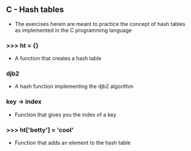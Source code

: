 ## C - Hash tables
* The exercises herein are meant to practice the concept of hash tables as implemented in the C programming language
### >>> ht = {}
* A function that creates a hash table
### djb2
* A hash function implementing the djb2 algorithm
### key -> index
* Function that gives you the index of a key
### >>> ht['betty'] = 'cool'
* Function that adds an element to the hash table
